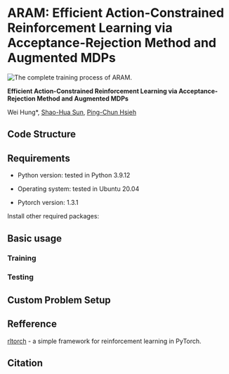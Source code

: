 # ARAM: Efficient Action-Constrained Reinforcement Learning via Acceptance-Rejection Method and Augmented MDPs


![The complete training process of ARAM.](https://github.com/user-attachments/assets/75a80bec-aa66-418b-a6b9-1f28d618fb88)

**Efficient Action-Constrained Reinforcement Learning via Acceptance-Rejection Method and Augmented MDPs**

Wei Hung\*, [Shao-Hua Sun](https://shaohua0116.github.io/), [Ping-Chun Hsieh](https://pinghsieh.github.io/)




## Code Structure



## Requirements

- Python version: tested in Python 3.9.12

- Operating system: tested in Ubuntu 20.04

- Pytorch version: 1.3.1

Install other required packages:



## Basic usage

### Training

### Testing


## Custom Problem Setup

## Refference
[rltorch](https://github.com/toshikwa/rltorch) -  a simple framework for reinforcement learning in PyTorch.

## Citation


